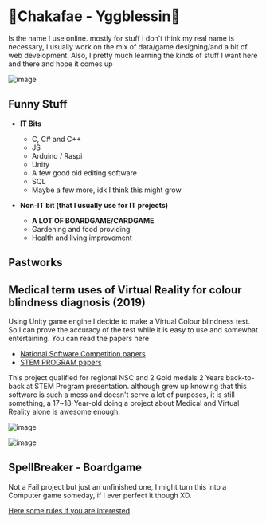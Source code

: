 # 🍵Chakafae  - Yggblessin🍂

Is the name I use online. mostly for stuff I don't think my real name is necessary, I usually work on the mix of data/game designing/and a bit of web development. Also, I pretty much learning the kinds of stuff I want here and there and hope it comes up

![image](https://files.catbox.moe/s9xbmj.png)
## Funny Stuff
- **IT Bits**
  - C, C# and C++ 
  - JS 
  - Arduino / Raspi 
  - Unity
  - A few good old editing software
  - SQL
  - Maybe a few more, idk I think this might grow

- **Non-IT bit (that I usually use for IT projects)**
  - **A LOT OF BOARDGAME/CARDGAME**
  - Gardening and food providing
  - Health and living improvement

## Pastworks

## Medical term uses of Virtual Reality for colour blindness diagnosis (2019)
Using Unity game engine I decide to make a Virtual Colour blindness test. So I can prove the accuracy of the test while it is easy to use and somewhat entertaining. You can read the papers here 
* [National Software Competition papers](https://drive.google.com/file/d/1Gy7sRXSfitWDWpNxsOCen-tu6NIcs5r5/view?usp=sharing)
* [STEM PROGRAM papers](https://drive.google.com/file/d/14r24ZNw3gwtfyfGbxmB7IqBG-q377d2I/view?usp=sharing)

This project qualified for regional NSC and 2 Gold medals 2 Years back-to-back at STEM Program presentation. although grew up knowing that this software is such a mess and doesn't serve a lot of purposes, it is still something, a 17~18-Year-old doing a project about Medical and Virtual Reality alone is awesome enough.

![image](https://files.catbox.moe/jkau14.jpg)

![image](https://files.catbox.moe/ewswoi.jpg)

## SpellBreaker - Boardgame 

Not a Fail project but just an unfinished one, I might turn this into a Computer game someday, if I ever perfect it though XD.

[Here some rules if you are interested](https://drive.google.com/file/d/1YejDiMsmnef9gslpUoej1jT7b2rfkktz/view?usp=sharing)




